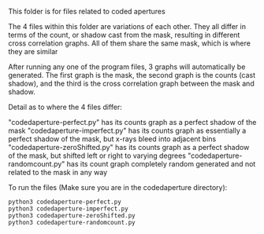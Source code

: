 This folder is for files related to coded apertures

The 4 files within this folder are variations of each other. 
They all differ in terms of the count, or shadow cast from the mask, resulting in different cross correlation graphs. 
All of them share the same mask, which is where they are similar

After running any one of the program files, 3 graphs will automatically be generated. 
The first graph is the mask, the second graph is the counts (cast shadow), and the third is the cross correlation graph between the mask and shadow. 

Detail as to where the 4 files differ:

"codedaperture-perfect.py" has its counts graph as a perfect shadow of the mask
"codedaperture-imperfect.py" has its counts graph as essentially a perfect shadow of the mask, but x-rays bleed into adjacent bins
"codedaperture-zeroShifted.py" has its counts graph as a perfect shadow of the mask, but shifted left or right to varying degrees
"codedaperture-randomcount.py" has its count graph completely random generated and not related to the mask in any way

To run the files (Make sure you are in the codedaperture directory):

```
python3 codedaperture-perfect.py
python3 codedaperture-imperfect.py
python3 codedaperture-zeroShifted.py
python3 codedaperture-randomcount.py
```
